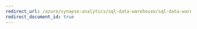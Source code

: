 ```yaml
---
redirect_url: /azure/synapse-analytics/sql-data-warehouse/sql-data-warehouse-reference-tsql-system-views
redirect_document_id: true
---
```

